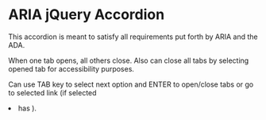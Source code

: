 # ARIA jQuery Accordion
This accordion is meant to satisfy all requirements put forth by ARIA and the ADA.

When one tab opens, all others close. Also can close all tabs by selecting opened tab for accessibility purposes.

Can use TAB key to select next option and ENTER to open/close tabs or go to selected link (if selected <li> has <a>).
